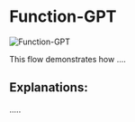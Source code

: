 # Function-GPT
![Function-GPT](customVoiceCommand.png)

This flow demonstrates how ....

## Explanations:

.....
